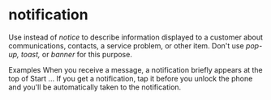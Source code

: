 # notification

Use instead of *notice* to describe information displayed to a customer about communications, contacts, a service problem, or other item. Don't use *pop-up, toast,* or *banner* for this purpose.

Examples
When you receive a message, a notification briefly appears at the top of Start ...
If you get a notification, tap it before you unlock the phone and you'll be automatically taken to the notification.
